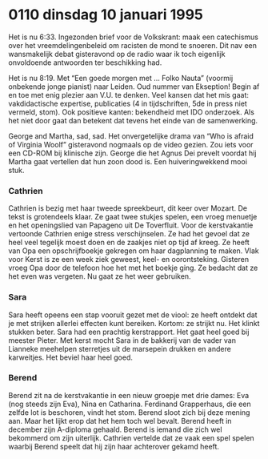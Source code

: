 # 0110 dinsdag 10 januari 1995
Het is nu 6:33. Ingezonden brief voor de Volkskrant: maak een catechismus over het vreemdelingenbeleid om racisten de mond te snoeren. Dit nav een wansmakelijk debat gisteravond op de radio waar ik toch eigenlijk onvoldoende antwoorden ter beschikking had.

Het is nu 8:19. Met “Een goede morgen met ... Folko Nauta” (voormij onbekende jonge pianist) naar Leiden. Oud nummer van Ekseption! Begin af en toe met enig plezier aan V.U. te denken. Veel kansen dat het mis gaat: vakdidactische expertise, publicaties (4 in tijdschriften, 5de in press niet vermeld, stom). Ook positieve kanten: bekendheid met IDO onderzoek. Als het niet door gaat dan betekent dat tevens het einde van de samenwerking.

George and Martha, sad, sad. Het onvergetelijke drama van “Who is afraid of Virginia Woolf” gisteravond nogmaals op de video gezien. Zou iets voor een CD-ROM bij klinische zijn. George die het Agnus Dei prevelt voordat hij Martha gaat vertellen dat hun zoon dood is. Een huiveringwekkend mooi stuk.

### Cathrien

Cathrien is bezig met haar tweede spreekbeurt, dit keer over Mozart. De tekst is grotendeels klaar. Ze gaat twee stukjes spelen, een vroeg menuetje en het openingslied van Papageno uit De Toverfluit. Voor de kerstvakantie vertoonde Cathrien enige stress verschijnselen. Ze had het gevoel dat ze heel veel tegelijk moest doen en de zaakjes niet op tijd af kreeg. Ze heeft van Opa een opschrijfboekje gekregen om haar dagplanning te maken. Vlak voor Kerst is ze een week ziek geweest, keel- en oorontsteking. Gisteren vroeg Opa door de telefoon hoe het met het boekje ging. Ze bedacht dat ze het even was vergeten. Nu gaat ze het weer gebruiken.

### Sara

Sara heeft opeens een stap vooruit gezet met de viool: ze heeft ontdekt dat je met strijken allerlei effecten kunt bereiken. Kortom: ze strijkt nu. Het klinkt stukken beter. Sara had een prachtig kerstrapport. Het gaat heel goed bij meester Pieter. Met kerst mocht Sara in de bakkerij van de vader van Lianneke meehelpen sterretjes uit de marsepein drukken en andere karweitjes. Het beviel haar heel goed.

### Berend

Berend zit na de kerstvakantie in een nieuw groepje met drie dames: Eva (nog steeds zijn Eva), Nina en Catharina. Ferdinand Grapperhaus, die een zelfde lot is beschoren, vindt het stom. Berend sloot zich bij deze mening aan. Maar het lijkt erop dat het hem toch wel bevalt. Berend heeft in december zijn A-diploma gehaald. Berend is iemand die zich wel bekommerd om zijn uiterlijk. Cathrien vertelde dat ze vaak een spel spelen waarbij Berend speelt dat hij zijn haar achterover gekamd heeft.